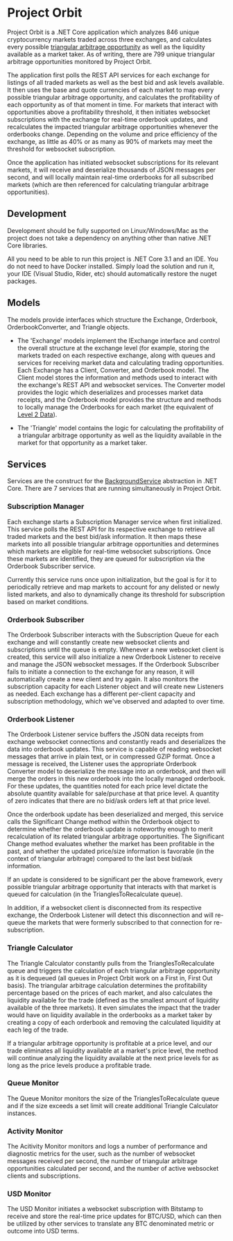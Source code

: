 ﻿# Project Orbit

Project Orbit is a .NET Core application which analyzes 846 unique cryptocurrency markets traded across three exchanges, and calculates every possible [triangular arbitrage opportunity](https://www.investopedia.com/terms/t/triangulararbitrage.asp) as well as the liquidity available as a market taker. As of writing, there are 799 unique triangular arbitrage opportunities monitored by Project Orbit.

The application first polls the REST API services for each exchange for listings of all traded markets as well as the best bid and ask levels available. It then uses the base and quote currencies of each market to map every possible triangular arbitrage opportunity, and calculates the profitability of each opportunity as of that moment in time. For markets that interact with opportunities above a profitability threshold, it then initiates websocket subscriptions with the exchange for real-time orderbook updates, and recalculates the impacted triangular arbitrage opportunities whenever the orderbooks change. Depending on the volume and price efficiency of the exchange, as little as 40% or as many as 90% of markets may meet the threshold for websocket subscription.

Once the application has initiated websocket subscriptions for its relevant markets, it will receive and deserialize thousands of JSON messages per second, and will locally maintain real-time orderbooks for all subscribed markets (which are then referenced for calculating triangular arbitrage opportunities).

## Development

Development should be fully supported on Linux/Windows/Mac as the project does not take a dependency on anything other than native .NET Core libraries. 

All you need to be able to run this project is .NET Core 3.1 and an IDE. You do not need to have Docker installed. Simply load the solution and run it, your IDE (Visual Studio, Rider, etc) should automatically restore the nuget packages.

## Models

The models provide interfaces which structure the Exchange, Orderbook, OrderbookConverter, and Triangle objects. 

- The 'Exchange' models implement the IExchange interface and control the overall structure at the exchange level (for example, storing the markets traded on each respective exchange, along with queues and services for receiving market data and calculating trading opportunities. Each Exchange has a Client, Converter, and Orderbook model. The Client model stores the information and methods used to interact with the exchange's REST API and websocket services. The Converter model provides the logic which deserializes and processes market data receipts, and the Orderbook model provides the structure and methods to locally manage the Orderbooks for each market (the equivalent of [Level 2 Data](https://www.investopedia.com/articles/trading/06/level2quotes.asp)).  

- The 'Triangle' model contains the logic for calculating the profitability of a triangular arbitrage opportunity as well as the liquidity available in the market for that opportunity as a market taker. 

## Services

Services are the construct for the [BackgroundService](https://docs.microsoft.com/en-us/aspnet/core/fundamentals/host/hosted-services?view=aspnetcore-3.1) abstraction in .NET Core. There are 7 services that are running simultaneously in Project Orbit.

### Subscription Manager
Each exchange starts a Subscription Manager service when first initialized. This service polls the REST API for its respective exchange to retrieve all traded markets and the best bid/ask information. It then maps these markets into all possible triangular arbitrage opportunities and determines which markets are eligible for real-time websocket subscriptions. Once these markets are identified, they are queued for subscription via the Orderbook Subscriber service. 

Currently this service runs once upon initialization, but the goal is for it to periodically retrieve and map markets to account for any delisted or newly listed markets, and also to dynamically change its threshold for subscription based on market conditions.

### Orderbook Subscriber

The Orderbook Subscriber interacts with the Subscription Queue for each exchange and will constantly create new websocket clients and subscriptions until the queue is empty. Whenever a new websocket client is created, this service will also initialize a new Orderbook Listener to receive and manage the JSON websocket messages. If the Orderbook Subscriber fails to initiate a connection to the exchange for any reason, it will automatically create a new client and try again. It also monitors the subscription capacity for each Listener object and will create new Listeners as needed. Each exchange has a different per-client capacity and subscription methodology, which we've observed and adapted to over time.

### Orderbook Listener

The Orderbook Listener service buffers the JSON data receipts from exchange websocket connections and constantly reads and deserializes the data into orderbook updates. This service is capable of reading websocket messages that arrive in plain text, or in compressed GZIP format. Once a message is received, the Listener uses the appropriate Orderbook Converter model to deserialize the message into an orderbook, and then will merge the orders in this new orderbook into the locally managed orderbook. For these updates, the quantities noted for each price level dictate the absolute quantity available for sale/purchase at that price level. A quantity of zero indicates that there are no bid/ask orders left at that price level.

Once the orderbook update has been deserialized and merged, this service calls the Significant Change method within the Orderbook object to determine whether the orderbook update is noteworthy enough to merit recalculation of its related triangular arbitrage opportunities. The Significant Change method evaluates whether the market has been profitable in the past, and whether the updated price/size information is favorable (in the context of triangular arbitrage) compared to the last best bid/ask information.

If an update is considered to be significant per the above framework, every possible triangular arbitrage opportunity that interacts with that market is queued for calculation (in the TrianglesToRecalculate queue).

In addition, if a websocket client is disconnected from its respective exchange, the Orderbook Listener will detect this disconnection and will re-queue the markets that were formerly subscribed to that connection for re-subscription.

### Triangle Calculator

The Triangle Calculator constantly pulls from the TrianglesToRecalculate queue and triggers the calculation of each triangular arbitrage opportunity as it is dequeued (all queues in Project Orbit work on a First in, First Out basis). The triangular arbitrage calculation determines the profitability percentage based on the prices of each market, and also calculates the liquidity available for the trade (defined as the smallest amount of liquidity available of the three markets). It even simulates the impact that the trader would have on liquidity available in the orderbooks as a market taker by creating a copy of each orderbook and removing the calculated liquidity at each leg of the trade.

If a triangular arbitrage opportunity is profitable at a price level, and our trade eliminates all liquidity available at a market's price level, the method will continue analyzing the liquidity available at the next price levels for as long as the price levels produce a profitable trade.

### Queue Monitor

The Queue Monitor monitors the size of the TrianglesToRecalculate queue and if the size exceeds a set limit will create additional Triangle Calculator instances. 

### Activity Monitor

The Acitivity Monitor monitors and logs a number of performance and diagnostic metrics for the user, such as the number of websocket messages received per second, the number of triangular arbitrage opportunities calculated per second, and the number of active websocket clients and subscriptions.

### USD Monitor

The USD Monitor initiates a websocket subscription with Bitstamp to receive and store the real-time price updates for BTC/USD, which can then be utilized by other services to translate any BTC denominated metric or outcome into USD terms.


